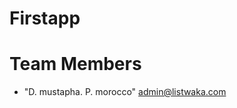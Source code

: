 # Firstapp
# <a name="team-members"></a>Team Members
* "D. mustapha. P. morocco" admin@listwaka.com
